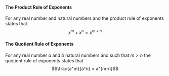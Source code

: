 #### The Product Rule of Exponents
For any real number and natural numbers and the product rule of exponents states that
$$x^m + x^n = x^{m+n}$$
#### The Quotient Rule of Exponents
For any real number $a$ and $b$ natural numbers and such that $m>n$ the quotient rule of exponents states that
$$\frac{a^m}{a^n} = a^{m-n}$$
